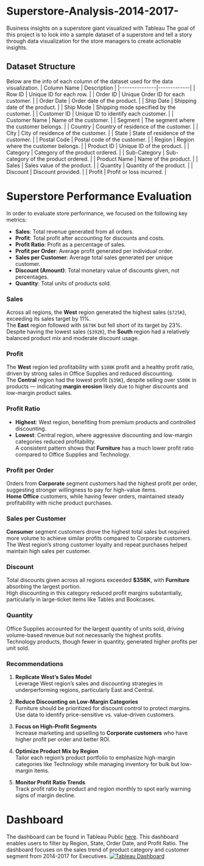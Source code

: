 # Superstore-Analysis-2014-2017-
Business insights on a superstore giant visualized with Tableau
The goal of this project is to look into a sample dataset of a superstore and tell a story through data visualization for the store managers to create actionable insights.
## Dataset Structure
Below are the info of each column of the dataset used for the data visualization.
| Column Name   | Description |
|---------------|-------------|
| Row ID        | Unique ID for each row. |
| Order ID      | Unique Order ID for each customer. |
| Order Date    | Order date of the product. |
| Ship Date     | Shipping date of the product. |
| Ship Mode     | Shipping mode specified by the customer. |
| Customer ID   | Unique ID to identify each customer. |
| Customer Name | Name of the customer. |
| Segment       | The segment where the customer belongs. |
| Country       | Country of residence of the customer. |
| City          | City of residence of the customer. |
| State         | State of residence of the customer. |
| Postal Code   | Postal code of the customer. |
| Region        | Region where the customer belongs. |
| Product ID    | Unique ID of the product. |
| Category      | Category of the product ordered. |
| Sub-Category  | Sub-category of the product ordered. |
| Product Name  | Name of the product. |
| Sales         | Sales value of the product. |
| Quantity      | Quantity of the product. |
| Discount      | Discount provided. |
| Profit        | Profit or loss incurred. |

# Superstore Performance Evaluation

In order to evaluate store performance, we focused on the following key metrics:

- **Sales**: Total revenue generated from all orders.  
- **Profit**: Total profit after accounting for discounts and costs.  
- **Profit Ratio**: Profit as a percentage of sales.  
- **Profit per Order**: Average profit generated per individual order.  
- **Sales per Customer**: Average total sales generated per unique customer.  
- **Discount (Amount)**: Total monetary value of discounts given, not percentages.  
- **Quantity**: Total units of products sold.

### Sales
Across all regions, the **West** region generated the highest sales (`$725K`), exceeding its sales target by 11%.  
The **East** region followed with `$679K` but fell short of its target by 23%.  
Despite having the lowest sales (`$392K`), the **South** region had a relatively balanced product mix and moderate discount usage.

### Profit
The **West** region led profitability with `$108K` profit and a healthy profit ratio, driven by strong sales in Office Supplies and reduced discounting.  
The **Central** region had the lowest profit (`$39K`), despite selling over `$500K` in products — indicating **margin erosion** likely due to higher discounts and low-margin product sales.

### Profit Ratio
- **Highest**: West region, benefiting from premium products and controlled discounting.  
- **Lowest**: Central region, where aggressive discounting and low-margin categories reduced profitability.  
A consistent pattern shows that **Furniture** has a much lower profit ratio compared to Office Supplies and Technology.

### Profit per Order
Orders from **Corporate** segment customers had the highest profit per order, suggesting stronger willingness to pay for high-value items.  
**Home Office** customers, while having fewer orders, maintained steady profitability with niche product purchases.

### Sales per Customer
**Consumer** segment customers drove the highest total sales but required more volume to achieve similar profits compared to Corporate customers.  
The West region’s strong customer loyalty and repeat purchases helped maintain high sales per customer.

### Discount
Total discounts given across all regions exceeded **$358K**, with **Furniture** absorbing the largest portion.  
High discounting in this category reduced profit margins substantially, particularly in large-ticket items like Tables and Bookcases.

### Quantity
Office Supplies accounted for the largest quantity of units sold, driving volume-based revenue but not necessarily the highest profits.  
Technology products, though fewer in quantity, generated higher profits per unit sold.

### Recommendations

1. **Replicate West’s Sales Model**  
   Leverage West region’s sales and discounting strategies in underperforming regions, particularly East and Central.

2. **Reduce Discounting on Low-Margin Categories**  
   Furniture should be prioritized for discount control to protect margins. Use data to identify price-sensitive vs. value-driven customers.

3. **Focus on High-Profit Segments**  
   Increase marketing and upselling to **Corporate customers** who have higher profit per order and better ROI.

4. **Optimize Product Mix by Region**  
   Tailor each region’s product portfolio to emphasize high-margin categories like Technology while managing inventory for bulk but low-margin items.

5. **Monitor Profit Ratio Trends**  
   Track profit ratio by product and region monthly to spot early warning signs of margin decline.

# Dashboard
The dashboard can be found in Tableau Public [here](https://public.tableau.com/app/profile/aiden.awal.maulana/viz/SuperstoreDashboard_17548856643620/ExecutiveDashboard#1).
This dashboard enables users to filter by Region, State, Order Date, and Profit Ratio. The dashboard focuses on the sales trend of product category and customer segment from 2014-2017 for Executives.
[![Tableau Dashboard](images/Superstore_tableau_dashboard_thumbnail.png)](https://public.tableau.com/app/profile/aiden.awal.maulana/viz/SuperstoreDashboard_17548856643620/ExecutiveDashboard#1)

